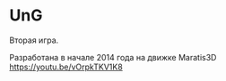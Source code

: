 # UnG
Вторая игра.

Разработана в начале 2014 года на движке Maratis3D
https://youtu.be/vOrpkTKV1K8

